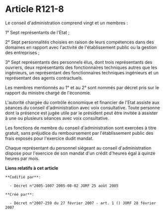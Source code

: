 # Article R121-8

Le conseil d'administration comprend vingt et un membres :

1° Sept représentants de l'Etat ;

2° Sept personnalités choisies en raison de leurs compétences dans des domaines en rapport avec l'activité de l'établissement
public ou la gestion des entreprises ;

3° Sept représentants des personnels élus, dont trois représentants des ouvriers, deux représentants des fonctionnaires
techniques autres que les ingénieurs, un représentant des fonctionnaires techniques ingénieurs et un représentant des agents
contractuels.

Les membres mentionnés au 1° et au 2° sont nommés par décret pris sur le rapport du ministre chargé de l'économie.

L'autorité chargée du contrôle économique et financier de l'Etat assiste aux séances du conseil d'administration avec voix
consultative. Toute personne dont la présence est jugée utile par le président peut être invitée à assister à une ou
plusieurs séances avec voix consultative.

Les fonctions de membre du conseil d'administration sont exercées à titre gratuit, sans préjudice du remboursement par
l'établissement public des frais exposés pour l'exercice dudit mandat.

Chaque représentant du personnel siégeant au conseil d'administration dispose pour l'exercice de son mandat d'un crédit
d'heures égal à quinze heures par mois.

**Liens relatifs à cet article**

	**Codifié par**:

	  - Décret n°2005-1007 2005-08-02 JORF 25 août 2005

	**Créé par**:

	  - Décret n°2007-259 du 27 février 2007 - art. 1 () JORF 28 février 2007
